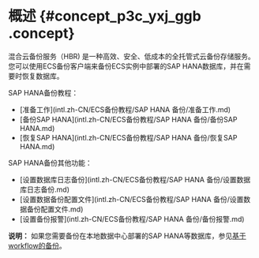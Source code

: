# 概述 {#concept_p3c_yxj_ggb .concept}

混合云备份服务（HBR\) 是一种高效、安全、低成本的全托管式云备份存储服务。您可以使用ECS备份客户端来备份ECS实例中部署的SAP HANA数据库，并在需要时恢复数据库。

SAP HANA备份教程：

-   [准备工作](intl.zh-CN/ECS备份教程/SAP HANA 备份/准备工作.md)
-   [备份SAP HANA](intl.zh-CN/ECS备份教程/SAP HANA 备份/备份SAP HANA.md)
-   [恢复SAP HANA](intl.zh-CN/ECS备份教程/SAP HANA 备份/恢复SAP HANA.md)

SAP HANA备份其他功能：

-   [设置数据库日志备份](intl.zh-CN/ECS备份教程/SAP HANA 备份/设置数据库日志备份.md)
-   [设置数据备份配置文件](intl.zh-CN/ECS备份教程/SAP HANA 备份/设置数据备份配置文件.md)
-   [设置备份报警](intl.zh-CN/ECS备份教程/SAP HANA 备份/备份报警.md)

**说明：** 如果您需要备份在本地数据中心部署的SAP HANA等数据库，参见[基于workflow的备份](../../../../../intl.zh-CN/本地备份教程/基于workflow的备份/概述.md)。

